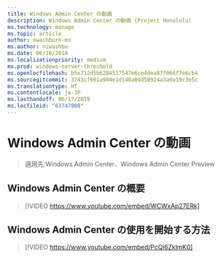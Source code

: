 ```yaml
---
title: Windows Admin Center の動画
description: Windows Admin Center の動画 (Project Honolulu)
ms.technology: manage
ms.topic: article
author: nwashburn-ms
ms.author: niwashbu
ms.date: 06/18/2018
ms.localizationpriority: medium
ms.prod: windows-server-threshold
ms.openlocfilehash: b5e712d5b6284517547e6ce4dea87f066f7e6cb4
ms.sourcegitcommit: 3743cf691a984e1d140a04d50924a3a0a19c3e5c
ms.translationtype: HT
ms.contentlocale: ja-JP
ms.lasthandoff: 06/17/2019
ms.locfileid: "63747900"
---
```

# <a name="windows-admin-center-videos"></a>Windows Admin Center の動画

>適用先:Windows Admin Center、Windows Admin Center Preview

## <a name="introduction-to-windows-admin-center"></a>Windows Admin Center の概要
>[!VIDEO https://www.youtube.com/embed/WCWxAp27ERk]

## <a name="how-to-get-started-with-windows-admin-center"></a>Windows Admin Center の使用を開始する方法
>[!VIDEO https://www.youtube.com/embed/PcQj6ZklmK0]